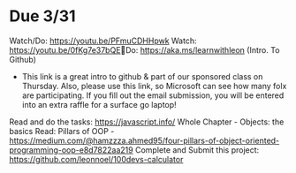 # Due 3/31
Watch/Do: https://youtu.be/PFmuCDHHpwk
Watch: https://youtu.be/0fKg7e37bQE​
🚨Do: https://aka.ms/learnwithleon (Intro. To Github)
  - This link is a great intro to github & part of our sponsored class on Thursday. Also, please use this link, so Microsoft can see how many folx are participating. If you fill out the email submission, you will be entered into an extra raffle for a surface go laptop! 

Read and do the tasks: https://javascript.info/ Whole Chapter - Objects: the basics 
Read: Pillars of OOP - https://medium.com/@hamzzza.ahmed95/four-pillars-of-object-oriented-programming-oop-e8d7822aa219
Complete and Submit this project: https://github.com/leonnoel/100devs-calculator